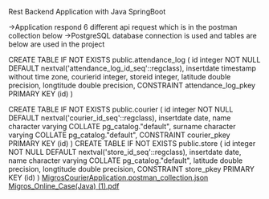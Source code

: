 Rest Backend Application with Java SpringBoot

->Application respond 6 different api request which is in the postman collection below
->PostgreSQL database connection is used and tables are below are used in the project

CREATE TABLE IF NOT EXISTS public.attendance_log
(
    id integer NOT NULL DEFAULT nextval('attendance_log_id_seq'::regclass),
    insertdate timestamp without time zone,
    courierid integer,
    storeid integer,
    latitude double precision,
    longtitude double precision,
    CONSTRAINT attendance_log_pkey PRIMARY KEY (id)
)

CREATE TABLE IF NOT EXISTS public.courier
(
    id integer NOT NULL DEFAULT nextval('courier_id_seq'::regclass),
    insertdate date,
    name character varying COLLATE pg_catalog."default",
    surname character varying COLLATE pg_catalog."default",
    CONSTRAINT courier_pkey PRIMARY KEY (id)
)
CREATE TABLE IF NOT EXISTS public.store
(
    id integer NOT NULL DEFAULT nextval('store_id_seq'::regclass),
    insertdate date,
    name character varying COLLATE pg_catalog."default",
    latitude double precision,
    longtitude double precision,
    CONSTRAINT store_pkey PRIMARY KEY (id)
)
[MigrosCourierApplication.postman_collection.json](https://github.com/yasincirali/CourierRestApi/files/13766016/MigrosCourierApplication.postman_collection.json)
[Migros_Online_Case(Java) (1).pdf](https://github.com/yasincirali/CourierRestApi/files/13766017/Migros_Online_Case.Java.1.pdf)
